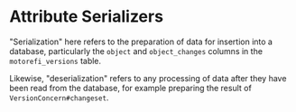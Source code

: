 # Attribute Serializers

"Serialization" here refers to the preparation of data for insertion into a
database, particularly the `object` and `object_changes` columns in the
`motorefi_versions` table.

Likewise, "deserialization" refers to any processing of data after they
have been read from the database, for example preparing the result of
`VersionConcern#changeset`.
